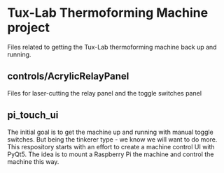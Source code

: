 # Tux-Lab Thermoforming Machine project

Files related to getting the Tux-Lab thermoforming machine back up and running.

## controls/AcrylicRelayPanel

Files for laser-cutting the relay panel and the toggle switches panel

## pi_touch_ui

The initial goal is to get the machine up and running with manual toggle switches. But being the tinkerer type - we know we will want to do more. This respository starts with an effort to create a machine control UI with PyQt5. The idea is to mount a Raspberry Pi the machine and control the machine this way.
